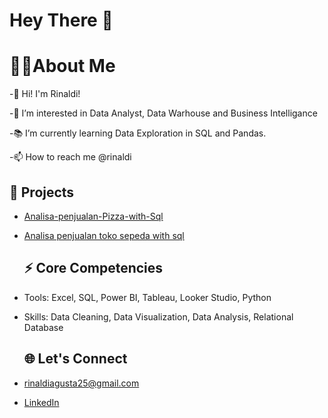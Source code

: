 # Hey There 👋

# 👩‍💻About Me

 -🚀 Hi! I'm Rinaldi!
 
 -👀 I’m interested in Data Analyst, Data Warhouse and Business Intelligance
 
 -📚 I’m currently learning Data Exploration in SQL and Pandas.
 
 -📫 How to reach me @rinaldi

## 🏢 Projects

- [Analisa-penjualan-Pizza-with-Sql](https://github.com/RinaldiAgusta/Analisa-penjualan-Pizza-with-Sql)
- [Analisa penjualan toko sepeda with sql](https://github.com/RinaldiAgusta/RinaldiAgusta-Projecs-SQL-toko-sepeda)

  ## ⚡ Core Competencies
- Tools: Excel, SQL, Power BI, Tableau, Looker Studio, Python
- Skills: Data Cleaning, Data Visualization, Data Analysis, Relational Database

  ## 🌐 Let's Connect

- rinaldiagusta25@gmail.com
- [LinkedIn](https://www.linkedin.com/in/rinaldi-agusta-074620188)
